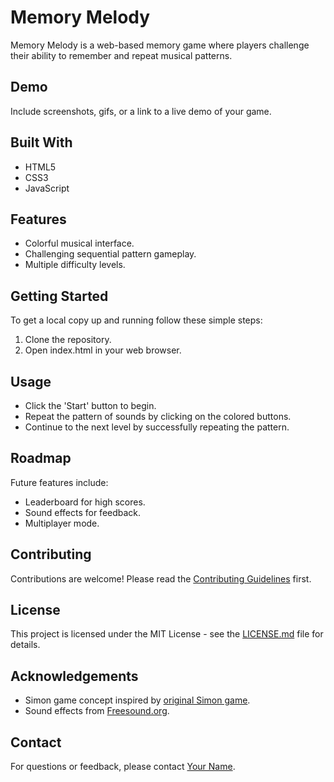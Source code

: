 # Memory Melody

Memory Melody is a web-based memory game where players challenge their ability to remember and repeat musical patterns.

## Demo

Include screenshots, gifs, or a link to a live demo of your game.

## Built With

- HTML5
- CSS3
- JavaScript

## Features

- Colorful musical interface.
- Challenging sequential pattern gameplay.
- Multiple difficulty levels.

## Getting Started

To get a local copy up and running follow these simple steps:

1. Clone the repository.
2. Open index.html in your web browser.

## Usage

- Click the 'Start' button to begin.
- Repeat the pattern of sounds by clicking on the colored buttons.
- Continue to the next level by successfully repeating the pattern.

## Roadmap

Future features include:

- Leaderboard for high scores.
- Sound effects for feedback.
- Multiplayer mode.

## Contributing

Contributions are welcome! Please read the [Contributing Guidelines](CONTRIBUTING.md) first.

## License

This project is licensed under the MIT License - see the [LICENSE.md](LICENSE.md) file for details.

## Acknowledgements

- Simon game concept inspired by [original Simon game](https://en.wikipedia.org/wiki/Simon_(game)).
- Sound effects from [Freesound.org](https://freesound.org/).

## Contact

For questions or feedback, please contact [Your Name](mailto:yourname@example.com).
